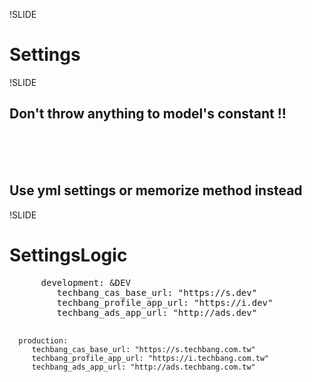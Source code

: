 !SLIDE

# Settings

!SLIDE

## Don't throw anything to model's constant !!

<br><br><br>

## Use yml settings or memorize method instead

!SLIDE

# SettingsLogic

<div class="correct smaller">
  <pre>
      development: &DEV
         techbang_cas_base_url: "https://s.dev"
         techbang_profile_app_url: "https://i.dev"
         techbang_ads_app_url: "http://ads.dev"
        
      production:
         techbang_cas_base_url: "https://s.techbang.com.tw"
         techbang_profile_app_url: "https://i.techbang.com.tw"
         techbang_ads_app_url: "http://ads.techbang.com.tw"
  </pre>
</div>